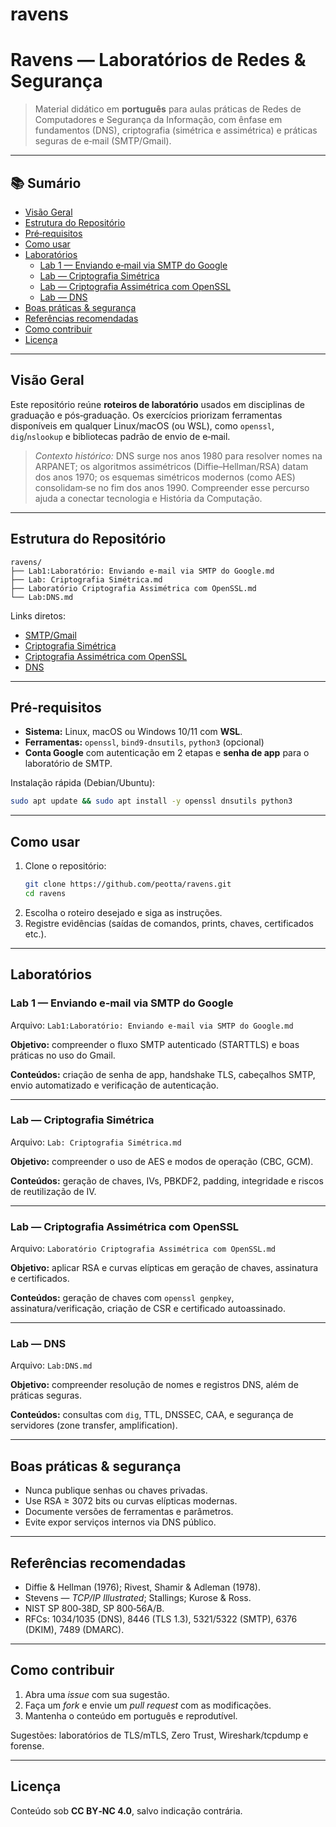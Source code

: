 # ravens
# Ravens — Laboratórios de Redes & Segurança

> Material didático em **português** para aulas práticas de Redes de Computadores e Segurança da Informação, com ênfase em fundamentos (DNS), criptografia (simétrica e assimétrica) e práticas seguras de e‑mail (SMTP/Gmail).

---

## 📚 Sumário
- [Visão Geral](#visão-geral)
- [Estrutura do Repositório](#estrutura-do-repositório)
- [Pré‑requisitos](#pré-requisitos)
- [Como usar](#como-usar)
- [Laboratórios](#laboratórios)
  - [Lab 1 — Enviando e‑mail via SMTP do Google](#lab-1--enviando-e-mail-via-smtp-do-google)
  - [Lab — Criptografia Simétrica](#lab--criptografia-simétrica)
  - [Lab — Criptografia Assimétrica com OpenSSL](#lab--criptografia-assimétrica-com-openssl)
  - [Lab — DNS](#lab--dns)
- [Boas práticas & segurança](#boas-práticas--segurança)
- [Referências recomendadas](#referências-recomendadas)
- [Como contribuir](#como-contribuir)
- [Licença](#licença)

---

## Visão Geral
Este repositório reúne **roteiros de laboratório** usados em disciplinas de graduação e pós‑graduação. Os exercícios priorizam ferramentas disponíveis em qualquer Linux/macOS (ou WSL), como `openssl`, `dig`/`nslookup` e bibliotecas padrão de envio de e‑mail.

> *Contexto histórico:* DNS surge nos anos 1980 para resolver nomes na ARPANET; os algoritmos assimétricos (Diffie–Hellman/RSA) datam dos anos 1970; os esquemas simétricos modernos (como AES) consolidam‑se no fim dos anos 1990. Compreender esse percurso ajuda a conectar tecnologia e História da Computação.

---

## Estrutura do Repositório
```
ravens/
├── Lab1:Laboratório: Enviando e-mail via SMTP do Google.md
├── Lab: Criptografia Simétrica.md
├── Laboratório Criptografia Assimétrica com OpenSSL.md
└── Lab:DNS.md
```

Links diretos:
- [SMTP/Gmail](Lab1%3ALaborat%C3%B3rio%3A%20Enviando%20e-mail%20via%20SMTP%20do%20Google.md)
- [Criptografia Simétrica](Lab%3A%20Criptografia%20Sim%C3%A9trica.md)
- [Criptografia Assimétrica com OpenSSL](Laborat%C3%B3rio%20Criptografia%20Assim%C3%A9trica%20com%20OpenSSL.md)
- [DNS](Lab%3ADNS.md)

---

## Pré‑requisitos
- **Sistema:** Linux, macOS ou Windows 10/11 com **WSL**.
- **Ferramentas:** `openssl`, `bind9-dnsutils`, `python3` (opcional)
- **Conta Google** com autenticação em 2 etapas e **senha de app** para o laboratório de SMTP.

Instalação rápida (Debian/Ubuntu):
```bash
sudo apt update && sudo apt install -y openssl dnsutils python3
```

---

## Como usar
1. Clone o repositório:
   ```bash
   git clone https://github.com/peotta/ravens.git
   cd ravens
   ```
2. Escolha o roteiro desejado e siga as instruções.
3. Registre evidências (saídas de comandos, prints, chaves, certificados etc.).

---

## Laboratórios

### Lab 1 — Enviando e‑mail via SMTP do Google
Arquivo: `Lab1:Laboratório: Enviando e-mail via SMTP do Google.md`

**Objetivo:** compreender o fluxo SMTP autenticado (STARTTLS) e boas práticas no uso do Gmail.

**Conteúdos:** criação de senha de app, handshake TLS, cabeçalhos SMTP, envio automatizado e verificação de autenticação.

---

### Lab — Criptografia Simétrica
Arquivo: `Lab: Criptografia Simétrica.md`

**Objetivo:** compreender o uso de AES e modos de operação (CBC, GCM).

**Conteúdos:** geração de chaves, IVs, PBKDF2, padding, integridade e riscos de reutilização de IV.

---

### Lab — Criptografia Assimétrica com OpenSSL
Arquivo: `Laboratório Criptografia Assimétrica com OpenSSL.md`

**Objetivo:** aplicar RSA e curvas elípticas em geração de chaves, assinatura e certificados.

**Conteúdos:** geração de chaves com `openssl genpkey`, assinatura/verificação, criação de CSR e certificado autoassinado.

---

### Lab — DNS
Arquivo: `Lab:DNS.md`

**Objetivo:** compreender resolução de nomes e registros DNS, além de práticas seguras.

**Conteúdos:** consultas com `dig`, TTL, DNSSEC, CAA, e segurança de servidores (zone transfer, amplification).

---

## Boas práticas & segurança
- Nunca publique senhas ou chaves privadas.
- Use RSA ≥ 3072 bits ou curvas elípticas modernas.
- Documente versões de ferramentas e parâmetros.
- Evite expor serviços internos via DNS público.

---

## Referências recomendadas
- Diffie & Hellman (1976); Rivest, Shamir & Adleman (1978).
- Stevens — *TCP/IP Illustrated*; Stallings; Kurose & Ross.
- NIST SP 800‑38D, SP 800‑56A/B.
- RFCs: 1034/1035 (DNS), 8446 (TLS 1.3), 5321/5322 (SMTP), 6376 (DKIM), 7489 (DMARC).

---

## Como contribuir
1. Abra uma *issue* com sua sugestão.
2. Faça um *fork* e envie um *pull request* com as modificações.
3. Mantenha o conteúdo em português e reprodutível.

Sugestões: laboratórios de TLS/mTLS, Zero Trust, Wireshark/tcpdump e forense.

---

## Licença
Conteúdo sob **CC BY‑NC 4.0**, salvo indicação contrária.

